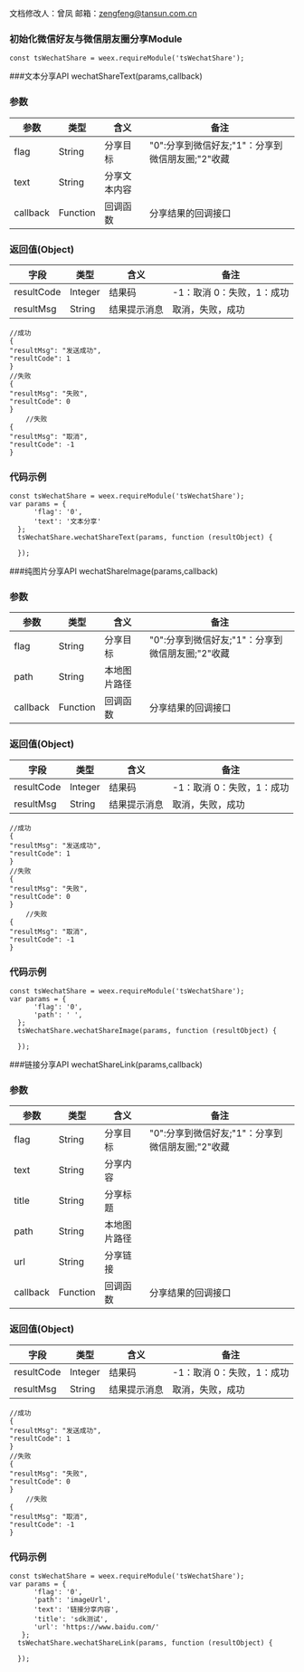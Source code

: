 文档修改人：曾凤
邮箱：zengfeng@tansun.com.cn
### 初始化微信好友与微信朋友圈分享Module
    const tsWechatShare = weex.requireModule('tsWechatShare');
###文本分享API
wechatShareText(params,callback)
### 参数
|  参数 | 类型  | 含义  |备注 |
| ------------ | ------------ | ------------ | ------------ |
|flag  |  String | 分享目标  |  "0":分享到微信好友;"1"：分享到微信朋友圈;"2"收藏|
|text  |  String | 分享文本内容  | |
|callback  |  Function | 回调函数  | 分享结果的回调接口 |
### 返回值(Object)
|  字段 | 类型  | 含义  |备注 |
| ------------ | ------------ | ------------ | ------------ |
|resultCode  | Integer  | 结果码  |   -1：取消 0：失败，1：成功|
| resultMsg  |  String | 结果提示消息  |  取消，失败，成功 |
    //成功
    {
	"resultMsg": "发送成功",
	"resultCode": 1
    }
	//失败
    {
	"resultMsg": "失败",
	"resultCode": 0
    }
		//失败
    {
	"resultMsg": "取消",
	"resultCode": -1
    }
### 代码示例
    const tsWechatShare = weex.requireModule('tsWechatShare');
    var params = {
          'flag': '0',
          'text': '文本分享'
      };
      tsWechatShare.wechatShareText(params, function (resultObject) {

      });
###纯图片分享API
wechatShareImage(params,callback)
### 参数
|  参数 | 类型  | 含义  |备注 |
| ------------ | ------------ | ------------ | ------------ |
|flag  |  String | 分享目标  |  "0":分享到微信好友;"1"：分享到微信朋友圈;"2"收藏|
|path  |  String | 本地图片路径  | |
|callback  |  Function | 回调函数  | 分享结果的回调接口 |
### 返回值(Object)
|  字段 | 类型  | 含义  |备注 |
| ------------ | ------------ | ------------ | ------------ |
|resultCode  | Integer  | 结果码  |   -1：取消 0：失败，1：成功|
| resultMsg  |  String | 结果提示消息  |  取消，失败，成功 |
    //成功
    {
	"resultMsg": "发送成功",
	"resultCode": 1
    }
	//失败
    {
	"resultMsg": "失败",
	"resultCode": 0
    }
		//失败
    {
	"resultMsg": "取消",
	"resultCode": -1
    }
### 代码示例
    const tsWechatShare = weex.requireModule('tsWechatShare');
    var params = {
          'flag': '0',
          'path': ' ',
      };
      tsWechatShare.wechatShareImage(params, function (resultObject) {

      });
###链接分享API
wechatShareLink(params,callback)
### 参数
|  参数 | 类型  | 含义  |备注 |
| ------------ | ------------ | ------------ | ------------ |
|flag  |  String | 分享目标  |  "0":分享到微信好友;"1"：分享到微信朋友圈;"2"收藏|
|text  |  String | 分享内容  | |
|title  |  String | 分享标题  | |
|path  |  String | 本地图片路径  | |
|url  |  String | 分享链接  | |
|callback  |  Function | 回调函数  | 分享结果的回调接口 |
### 返回值(Object)
|  字段 | 类型  | 含义  |备注 |
| ------------ | ------------ | ------------ | ------------ |
|resultCode  | Integer  | 结果码  |   -1：取消 0：失败，1：成功|
| resultMsg  |  String | 结果提示消息  |  取消，失败，成功 |
    //成功
    {
	"resultMsg": "发送成功",
	"resultCode": 1
    }
	//失败
    {
	"resultMsg": "失败",
	"resultCode": 0
    }
		//失败
    {
	"resultMsg": "取消",
	"resultCode": -1
    }
### 代码示例
    const tsWechatShare = weex.requireModule('tsWechatShare');
    var params = {
          'flag': '0',
          'path': 'imageUrl',
          'text': '链接分享内容',
          'title': 'sdk测试',
          'url': 'https://www.baidu.com/'
       };
      tsWechatShare.wechatShareLink(params, function (resultObject) {

      });
